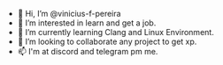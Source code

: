 - 👋 Hi, I’m @vinicius-f-pereira
- 👀 I’m interested in learn and get a job.
- 🌱 I’m currently learning Clang and Linux Environment.
- 💞️ I’m looking to collaborate any project to get xp. 
- 📫 I'm at discord and telegram pm me.

<!---
vinicius-f-pereira/vinicius-f-pereira is a ✨ special ✨ repository because its `README.md` (this file) appears on your GitHub profile.
You can click the Preview link to take a look at your changes.
--->
